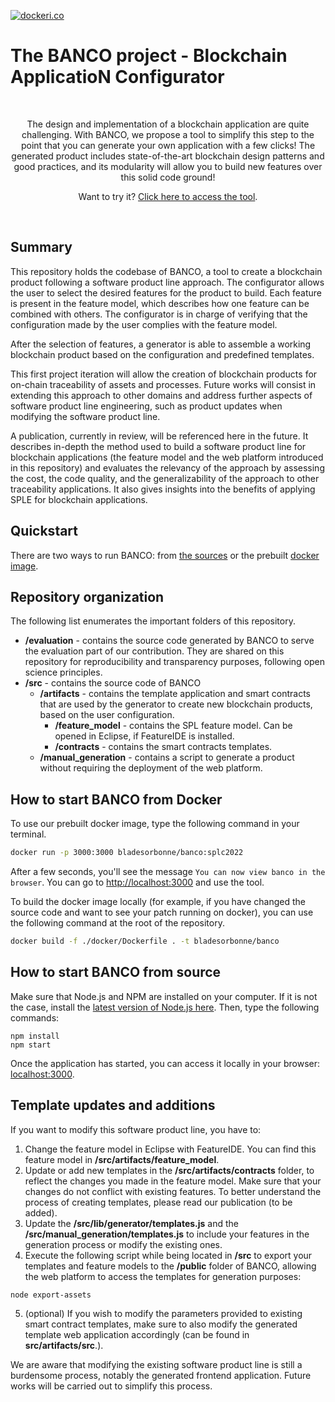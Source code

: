 [![dockeri.co](https://dockeri.co/image/bladesorbonne/banco)](https://hub.docker.com/r/bladesorbonne/banco)
# The BANCO project - Blockchain ApplicatioN Configurator

<div align="center">
    <br/>
    <p>
        The design and implementation of a blockchain application are quite challenging. With BANCO, we propose a tool to simplify this step to the point that you can generate your own application with a few clicks! The generated product includes state-of-the-art blockchain design patterns and good practices, and its modularity will allow you to build new features over this solid code ground!
    </p>
    <p>
        Want to try it? <a href="https://banco.nicosix.com/">Click here to access the tool</a>.
    </p>
  <br/>
</div> 

## Summary

This repository holds the codebase of BANCO, a tool to create a blockchain product following a software product line approach.
The configurator allows the user to select the desired features for the product to build.
Each feature is present in the feature model, which describes how one feature can be combined with others.
The configurator is in charge of verifying that the configuration made by the user complies with the feature model. 

After the selection of features, a generator is able to assemble a working blockchain product based on the configuration and predefined templates.

This first project iteration will allow the creation of blockchain products for on-chain traceability of assets and processes. Future works will consist in extending this approach to other domains and address further aspects of software product line engineering, such as product updates when modifying the software product line.

A publication, currently in review, will be referenced here in the future. It describes in-depth the method used to build a software product line for blockchain applications (the feature model and the web platform introduced in this repository) and evaluates the relevancy of the approach by assessing the cost, the code quality, and the generalizability of the approach to other traceability applications. It also gives insights into the benefits of applying SPLE for blockchain applications.

## Quickstart

There are two ways to run BANCO: from [the sources](#how-to-start-banco-from-source) or the prebuilt [docker image](#how-to-start-banco-from-docker).

## Repository organization

The following list enumerates the important folders of this repository.

- __/evaluation__ - contains the source code generated by BANCO to serve the evaluation part of our contribution. They are shared on this repository for reproducibility and transparency purposes, following open science principles.
- __/src__ - contains the source code of BANCO
    - __/artifacts__ - contains the template application and smart contracts that are used by the generator to create new blockchain products, based on the user configuration.
        - __/feature_model__ - contains the SPL feature model. Can be opened in Eclipse, if FeatureIDE is installed.
        - __/contracts__ - contains the smart contracts templates.
    - __/manual_generation__ - contains a script to generate a product without requiring the deployment of the web platform.

## How to start BANCO from Docker


To use our prebuilt docker image, type the following command in your terminal.

```bash
docker run -p 3000:3000 bladesorbonne/banco:splc2022
```

After a few seconds, you'll see the message `You can now view banco in the browser`. You can go to [http://localhost:3000](http://localhost:3000) and use the tool.

To build the docker image locally (for example, if you have changed the source code and want to see your patch running on docker), you can use the following command at the root of the repository.

```bash
docker build -f ./docker/Dockerfile . -t bladesorbonne/banco
```
## How to start BANCO from source

Make sure that Node.js and NPM are installed on your computer. If it is not the case, install the [latest version of Node.js here](https://nodejs.org/en/). Then, type the following commands:

```
npm install
npm start
```

Once the application has started, you can access it locally in your browser: [localhost:3000](localhost:3000).

## Template updates and additions

If you want to modify this software product line, you have to:

1. Change the feature model in Eclipse with FeatureIDE. You can find this feature model in __/src/artifacts/feature_model__.
2. Update or add new templates in the __/src/artifacts/contracts__ folder, to reflect the changes you made in the feature model. Make sure that your changes do not conflict with existing features. To better understand the process of creating templates, please read our publication (to be added).
3. Update the __/src/lib/generator/templates.js__ and the __/src/manual_generation/templates.js__ to include your features in the generation process or modify the existing ones.
4. Execute the following script while being located in __/src__ to export your templates and feature models to the __/public__ folder of BANCO, allowing the web platform to access the templates for generation purposes:

```
node export-assets
```

5. (optional) If you wish to modify the parameters provided to existing smart contract templates, make sure to also modify the generated template web application accordingly (can be found in __src/artifacts/src__.).

We are aware that modifying the existing software product line is still a burdensome process, notably the generated frontend application. Future works will be carried out to simplify this process.